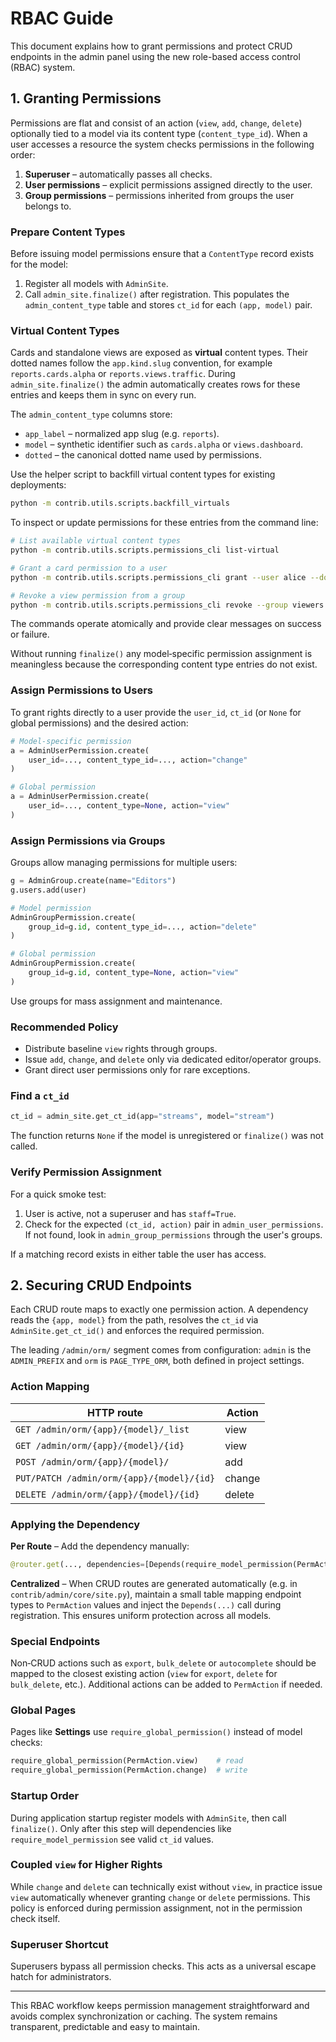 # RBAC Guide

This document explains how to grant permissions and protect CRUD endpoints in the
admin panel using the new role-based access control (RBAC) system.

## 1. Granting Permissions

Permissions are flat and consist of an action (`view`, `add`, `change`,
`delete`) optionally tied to a model via its content type (`content_type_id`).
When a user accesses a resource the system checks permissions in the following
order:

1. **Superuser** – automatically passes all checks.
2. **User permissions** – explicit permissions assigned directly to the user.
3. **Group permissions** – permissions inherited from groups the user belongs
to.

### Prepare Content Types

Before issuing model permissions ensure that a `ContentType` record exists for
the model:

1. Register all models with `AdminSite`.
2. Call `admin_site.finalize()` after registration. This populates the
   `admin_content_type` table and stores `ct_id` for each `(app, model)` pair.

### Virtual Content Types

Cards and standalone views are exposed as **virtual** content types. Their
dotted names follow the `app.kind.slug` convention, for example
`reports.cards.alpha` or `reports.views.traffic`. During
`admin_site.finalize()` the admin automatically creates rows for these entries
and keeps them in sync on every run.

The `admin_content_type` columns store:

* `app_label` – normalized app slug (e.g. `reports`).
* `model` – synthetic identifier such as `cards.alpha` or `views.dashboard`.
* `dotted` – the canonical dotted name used by permissions.

Use the helper script to backfill virtual content types for existing
deployments:

```bash
python -m contrib.utils.scripts.backfill_virtuals
```

To inspect or update permissions for these entries from the command line:

```bash
# List available virtual content types
python -m contrib.utils.scripts.permissions_cli list-virtual

# Grant a card permission to a user
python -m contrib.utils.scripts.permissions_cli grant --user alice --dotted reports.cards.alpha --action view

# Revoke a view permission from a group
python -m contrib.utils.scripts.permissions_cli revoke --group viewers --dotted reports.views.dashboard --action view
```

The commands operate atomically and provide clear messages on success or
failure.

Without running `finalize()` any model‑specific permission assignment is
meaningless because the corresponding content type entries do not exist.

### Assign Permissions to Users

To grant rights directly to a user provide the `user_id`, `ct_id` (or `None`
for global permissions) and the desired action:

```python
# Model‑specific permission
a = AdminUserPermission.create(
    user_id=..., content_type_id=..., action="change"
)

# Global permission
a = AdminUserPermission.create(
    user_id=..., content_type=None, action="view"
)
```

### Assign Permissions via Groups

Groups allow managing permissions for multiple users:

```python
g = AdminGroup.create(name="Editors")
g.users.add(user)

# Model permission
AdminGroupPermission.create(
    group_id=g.id, content_type_id=..., action="delete"
)

# Global permission
AdminGroupPermission.create(
    group_id=g.id, content_type=None, action="view"
)
```

Use groups for mass assignment and maintenance.

### Recommended Policy

* Distribute baseline `view` rights through groups.
* Issue `add`, `change`, and `delete` only via dedicated editor/operator groups.
* Grant direct user permissions only for rare exceptions.

### Find a `ct_id`

```python
ct_id = admin_site.get_ct_id(app="streams", model="stream")
```

The function returns `None` if the model is unregistered or `finalize()` was not
called.

### Verify Permission Assignment

For a quick smoke test:

1. User is active, not a superuser and has `staff=True`.
2. Check for the expected `(ct_id, action)` pair in
   `admin_user_permissions`. If not found, look in
   `admin_group_permissions` through the user's groups.

If a matching record exists in either table the user has access.

## 2. Securing CRUD Endpoints

Each CRUD route maps to exactly one permission action. A dependency reads the
`{app, model}` from the path, resolves the `ct_id` via
`AdminSite.get_ct_id()` and enforces the required permission.

The leading `/admin/orm/` segment comes from configuration: `admin` is the
`ADMIN_PREFIX` and `orm` is `PAGE_TYPE_ORM`, both defined in project
settings.

### Action Mapping

| HTTP route                                         | Action |
| -------------------------------------------------- | ------ |
| `GET /admin/orm/{app}/{model}/_list`               | view   |
| `GET /admin/orm/{app}/{model}/{id}`                | view   |
| `POST /admin/orm/{app}/{model}/`                   | add    |
| `PUT/PATCH /admin/orm/{app}/{model}/{id}`          | change |
| `DELETE /admin/orm/{app}/{model}/{id}`             | delete |

### Applying the Dependency

**Per Route** – Add the dependency manually:

```python
@router.get(..., dependencies=[Depends(require_model_permission(PermAction.view))])
```

**Centralized** – When CRUD routes are generated automatically (e.g. in
`contrib/admin/core/site.py`), maintain a small table mapping endpoint types to
`PermAction` values and inject the `Depends(...)` call during registration. This
ensures uniform protection across all models.

### Special Endpoints

Non‑CRUD actions such as `export`, `bulk_delete` or `autocomplete` should be
mapped to the closest existing action (`view` for `export`, `delete` for
`bulk_delete`, etc.). Additional actions can be added to `PermAction` if needed.

### Global Pages

Pages like **Settings** use `require_global_permission()` instead of model
checks:

```python
require_global_permission(PermAction.view)    # read
require_global_permission(PermAction.change)  # write
```

### Startup Order

During application startup register models with `AdminSite`, then call
`finalize()`. Only after this step will dependencies like
`require_model_permission` see valid `ct_id` values.

### Coupled `view` for Higher Rights

While `change` and `delete` can technically exist without `view`, in practice
issue `view` automatically whenever granting `change` or `delete` permissions.
This policy is enforced during permission assignment, not in the permission
check itself.

### Superuser Shortcut

Superusers bypass all permission checks. This acts as a universal escape hatch
for administrators.

---

This RBAC workflow keeps permission management straightforward and avoids
complex synchronization or caching. The system remains transparent, predictable
and easy to maintain.

